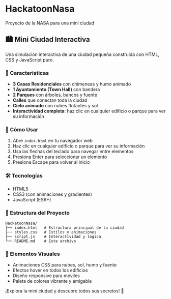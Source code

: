 # HackatoonNasa
Proyecto de la NASA para una mini ciudad

## 🏙️ Mini Ciudad Interactiva

Una simulación interactiva de una ciudad pequeña construida con HTML, CSS y JavaScript puro.

### 🎯 Características

- **3 Casas Residenciales** con chimeneas y humo animado
- **1 Ayuntamiento (Town Hall)** con bandera
- **2 Parques** con árboles, bancos y fuente
- **Calles** que conectan toda la ciudad
- **Cielo animado** con nubes flotantes y sol
- **Interactividad completa**: haz clic en cualquier edificio o parque para ver su información

### 🚀 Cómo Usar

1. Abre `index.html` en tu navegador web
2. Haz clic en cualquier edificio o parque para ver su información
3. Usa las flechas del teclado para navegar entre elementos
4. Presiona Enter para seleccionar un elemento
5. Presiona Escape para volver al inicio

### 🛠️ Tecnologías

- HTML5
- CSS3 (con animaciones y gradientes)
- JavaScript (ES6+)

### 📁 Estructura del Proyecto

```
HackatoonNasa/
├── index.html   # Estructura principal de la ciudad
├── styles.css   # Estilos y animaciones
├── script.js    # Interactividad y lógica
└── README.md    # Este archivo
```

### 🎨 Elementos Visuales

- Animaciones CSS para nubes, sol, humo y fuente
- Efectos hover en todos los edificios
- Diseño responsive para móviles
- Paleta de colores vibrante y amigable

¡Explora la mini ciudad y descubre todos sus secretos! 🌟
